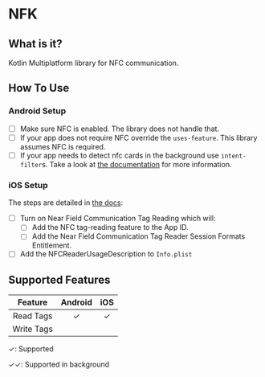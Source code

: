# NFK

## What is it?

Kotlin Multiplatform library for NFC communication.

## How To Use

### Android Setup

- [ ] Make sure NFC is enabled. The library does not handle that.
- [ ] If your app does not require NFC override the `uses-feature`. This library assumes NFC is
  required.
- [ ] If your app needs to detect nfc cards in the background use `intent-filter`s. Take a look
  at [the documentation](https://developer.android.com/develop/connectivity/nfc/nfc#filter-intents)
  for more information.

### iOS Setup

The steps are detailed in [the docs](https://developer.apple.com/documentation/corenfc/building_an_nfc_tag-reader_app#3240401):
- [ ] Turn on Near Field Communication Tag Reading which will: 
  - [ ] Add the NFC tag-reading feature to the App ID.
  - [ ] Add the Near Field Communication Tag Reader Session Formats Entitlement.
- [ ] Add the NFCReaderUsageDescription to `Info.plist`

## Supported Features

|  Feature   | Android | iOS |
|:----------:|:-------:|:---:|
| Read Tags  |    ✓    |  ✓  |
| Write Tags |         |     |

✓: Supported

✓✓: Supported in background

